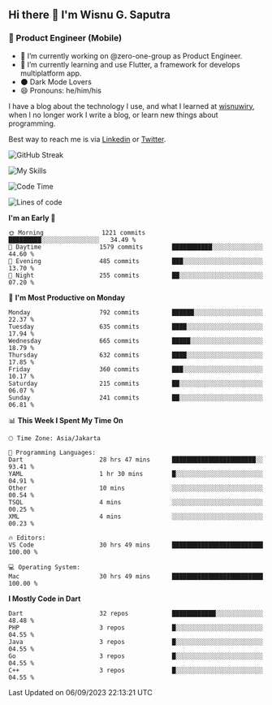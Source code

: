 ## Hi there 👋 I'm Wisnu G. Saputra

### :mobile_phone_off: Product Engineer (Mobile)

- 🔭 I’m currently working on @zero-one-group as Product Engineer.
- 🌱 I’m currently learning and use Flutter, a framework for develops multiplatform app.
- 🌑 Dark Mode Lovers
- 😄 Pronouns: he/him/his

I have a blog about the technology I use, and what I learned at [wisnuwiry](https://wisnuwiry.space/), when I no longer work I write a blog, or learn new things about programming.

Best way to reach me is via [Linkedin](https://www.linkedin.com/in/wisnu-saputra/) or [Twitter](https://twitter.com/wisnuwiry).

![GitHub Streak](https://streak-stats.demolab.com?user=wisnuwiry&theme=dark&hide_border=true)

![My Skills](https://skillicons.dev/icons?i=dart,flutter,kotlin,swift,go,js,css,neovim,git,linux&perline=5)

<!--START_SECTION:waka-->
![Code Time](http://img.shields.io/badge/Code%20Time-710%20hrs%2031%20mins-blue)

![Lines of code](https://img.shields.io/badge/From%20Hello%20World%20I%27ve%20Written-4.7%20million%20lines%20of%20code-blue)

**I'm an Early 🐤** 

```text
🌞 Morning                1221 commits        █████████░░░░░░░░░░░░░░░░   34.49 % 
🌆 Daytime                1579 commits        ███████████░░░░░░░░░░░░░░   44.60 % 
🌃 Evening                485 commits         ███░░░░░░░░░░░░░░░░░░░░░░   13.70 % 
🌙 Night                  255 commits         ██░░░░░░░░░░░░░░░░░░░░░░░   07.20 % 
```
📅 **I'm Most Productive on Monday** 

```text
Monday                   792 commits         ██████░░░░░░░░░░░░░░░░░░░   22.37 % 
Tuesday                  635 commits         ████░░░░░░░░░░░░░░░░░░░░░   17.94 % 
Wednesday                665 commits         █████░░░░░░░░░░░░░░░░░░░░   18.79 % 
Thursday                 632 commits         ████░░░░░░░░░░░░░░░░░░░░░   17.85 % 
Friday                   360 commits         ███░░░░░░░░░░░░░░░░░░░░░░   10.17 % 
Saturday                 215 commits         ██░░░░░░░░░░░░░░░░░░░░░░░   06.07 % 
Sunday                   241 commits         ██░░░░░░░░░░░░░░░░░░░░░░░   06.81 % 
```


📊 **This Week I Spent My Time On** 

```text
🕑︎ Time Zone: Asia/Jakarta

💬 Programming Languages: 
Dart                     28 hrs 47 mins      ███████████████████████░░   93.41 % 
YAML                     1 hr 30 mins        █░░░░░░░░░░░░░░░░░░░░░░░░   04.91 % 
Other                    10 mins             ░░░░░░░░░░░░░░░░░░░░░░░░░   00.54 % 
TSQL                     4 mins              ░░░░░░░░░░░░░░░░░░░░░░░░░   00.25 % 
XML                      4 mins              ░░░░░░░░░░░░░░░░░░░░░░░░░   00.23 % 

🔥 Editors: 
VS Code                  30 hrs 49 mins      █████████████████████████   100.00 % 

💻 Operating System: 
Mac                      30 hrs 49 mins      █████████████████████████   100.00 % 
```

**I Mostly Code in Dart** 

```text
Dart                     32 repos            ████████████░░░░░░░░░░░░░   48.48 % 
PHP                      3 repos             █░░░░░░░░░░░░░░░░░░░░░░░░   04.55 % 
Java                     3 repos             █░░░░░░░░░░░░░░░░░░░░░░░░   04.55 % 
Go                       3 repos             █░░░░░░░░░░░░░░░░░░░░░░░░   04.55 % 
C++                      3 repos             █░░░░░░░░░░░░░░░░░░░░░░░░   04.55 % 
```




 Last Updated on 06/09/2023 22:13:21 UTC
<!--END_SECTION:waka-->
